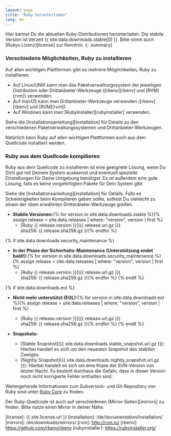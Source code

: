 ```yaml
---
layout: page
title: "Ruby herunterladen"
lang: de
---
```


Hier kannst Du die aktuellen Ruby-Distributionen herunterladen.
Die stabile Version ist derzeit {{ site.data.downloads.stable[0] }}.
Bitte nimm auch [Rubys Lizenz][license] zur Kenntnis.
{: .summary}

### Verschiedene Möglichkeiten, Ruby zu installieren

Auf allen wichtigen Plattformen gibt es mehrere Möglichkeiten,
Ruby zu installieren:

* Auf Linux/UNIX kann man das Paketverwaltungssystem der jeweiligen
  Distribution oder Drittanbieter-Werkzeuge ([rbenv][rbenv] und [RVM][rvm]) verwenden.
* Auf macOS kann man Drittanbieter-Werkzeuge verwenden ([rbenv][rbenv] und [RVM][rvm]).
* Auf Windows kann man [RubyInstaller][rubyinstaller] verwenden.

Siehe die [Installationsanleitung][installation] für Details zu
den verschiedenen Paketverwaltungssystemen und Drittanbieter-Werkzeugen.

Natürlich kann Ruby auf allen wichtigen Plattformen auch aus dem
Quellcode installiert werden.

### Ruby aus dem Quellcode kompilieren

Ruby aus dem Quellcode zu installieren ist eine geeignete Lösung,
wenn Du Dich gut mit Deinem System auskennst und eventuell spezielle
Einstellungen für Deine Umgebung benötigst. Es ist außerdem eine gute
Lösung, falls es keine vorgefertigten Pakete für Dein System gibt.

Siehe die [Installationsanleitung][installation] für Details.
Falls es Schwierigkeiten beim Kompilieren geben sollte, solltest Du
vielleicht zu einem der oben erwähnten Drittanbieter-Werkzeuge greifen.

* **Stabile Versionen:**{% for version in site.data.downloads.stable %}{% assign release = site.data.releases | where: "version", version | first %}
  * [Ruby {{ release.version }}]({{ release.url.gz }})<br>
    sha256: {{ release.sha256.gz }}{% endfor %}

{% if site.data.downloads.security_maintenance %}
* **In der Phase der Sicherheits-Maintenance (Unterstützung endet bald!):**{% for version in site.data.downloads.security_maintenance %}{% assign release = site.data.releases | where: "version", version | first %}
  * [Ruby {{ release.version }}]({{ release.url.gz }})<br>
    sha256: {{ release.sha256.gz }}{% endfor %}
{% endif %}

{% if site.data.downloads.eol %}
* **Nicht mehr unterstützt (EOL):**{% for version in site.data.downloads.eol %}{% assign release = site.data.releases | where: "version", version | first %}
  * [Ruby {{ release.version }}]({{ release.url.gz }})<br>
    sha256: {{ release.sha256.gz }}{% endfor %}
{% endif %}

* **Snapshots:**
  * [Stable Snapshot]({{ site.data.downloads.stable_snapshot.url.gz }}):
    Hierbei handelt es sich um den neuesten Snapshot des stabilen Zweiges.
  * [Nightly Snapshot]({{ site.data.downloads.nightly_snapshot.url.gz }}):
    Hierbei handelt es sich um eine Kopie der SVN-Version von letzter Nacht.
    Es besteht durchaus die Gefahr, dass in dieser Version noch nicht
    korrigierte Fehler enthalten sind.

Weitergehende Informationen zum Subversion- und Git-Repository von Ruby
sind unter [Ruby Core](/de/community/ruby-core/) zu finden.

Der Ruby-Quellcode ist auch auf verschiedenen
[Mirror-Seiten][mirrors] zu finden.
Bitte nutze einen Mirror in deiner Nähe.



[license]: {{ site.license.url }}
[installation]: /de/documentation/installation/
[mirrors]: /en/downloads/mirrors/
[rvm]: http://rvm.io/
[rbenv]: https://github.com/rbenv/rbenv
[rubyinstaller]: https://rubyinstaller.org/

